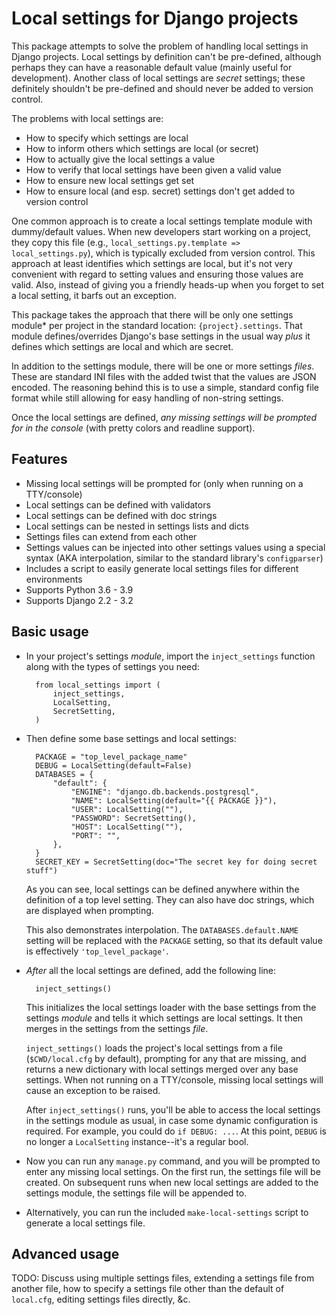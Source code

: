 # Local settings for Django projects

This package attempts to solve the problem of handling local settings in
Django projects. Local settings by definition can't be pre-defined,
although perhaps they can have a reasonable default value (mainly useful
for development). Another class of local settings are *secret* settings;
these definitely shouldn't be pre-defined and should never be added to
version control.

The problems with local settings are:

- How to specify which settings are local
- How to inform others which settings are local (or secret)
- How to actually give the local settings a value
- How to verify that local settings have been given a valid value
- How to ensure new local settings get set
- How to ensure local (and esp. secret) settings don't get added to
  version control

One common approach is to create a local settings template module with
dummy/default values. When new developers start working on a project,
they copy this file (e.g., `local_settings.py.template =>
local_settings.py`), which is typically excluded from version control.
This approach at least identifies which settings are local, but it's not
very convenient with regard to setting values and ensuring those values
are valid. Also, instead of giving you a friendly heads-up when you
forget to set a local setting, it barfs out an exception.

This package takes the approach that there will be only one settings
module* per project in the standard location: `{project}.settings`. That
module defines/overrides Django's base settings in the usual way *plus*
it defines which settings are local and which are secret.

In addition to the settings module, there will be one or more settings
*files*. These are standard INI files with the added twist that the
values are JSON encoded. The reasoning behind this is to use a simple,
standard config file format while still allowing for easy handling of
non-string settings.

Once the local settings are defined, *any missing settings will be
prompted for in the console* (with pretty colors and readline support).

## Features

- Missing local settings will be prompted for (only when running on a
  TTY/console)
- Local settings can be defined with validators
- Local settings can be defined with doc strings
- Local settings can be nested in settings lists and dicts
- Settings files can extend from each other
- Settings values can be injected into other settings values using a
  special syntax (AKA interpolation, similar to the standard library's
  `configparser`)
- Includes a script to easily generate local settings files for
  different environments
- Supports Python 3.6 - 3.9
- Supports Django 2.2 - 3.2

## Basic usage

- In your project's settings *module*, import the `inject_settings`
  function along with the types of settings you need:

        from local_settings import (
            inject_settings,
            LocalSetting,
            SecretSetting,
        )

- Then define some base settings and local settings:

        PACKAGE = "top_level_package_name"
        DEBUG = LocalSetting(default=False)
        DATABASES = {
            "default": {
                "ENGINE": "django.db.backends.postgresql",
                "NAME": LocalSetting(default="{{ PACKAGE }}"),
                "USER": LocalSetting(""),
                "PASSWORD": SecretSetting(),
                "HOST": LocalSetting(""),
                "PORT": "",
            },
        }
        SECRET_KEY = SecretSetting(doc="The secret key for doing secret stuff")

    As you can see, local settings can be defined anywhere within the
    definition of a top level setting. They can also have doc strings,
    which are displayed when prompting.

    This also demonstrates interpolation. The `DATABASES.default.NAME`
    setting will be replaced with the `PACKAGE` setting, so that its
    default value is effectively `'top_level_package'`.

- *After* all the local settings are defined, add the following line:

        inject_settings()

    This initializes the local settings loader with the base settings
    from the settings *module* and tells it which settings are local
    settings. It then merges in the settings from the settings *file*.

    `inject_settings()` loads the project's local settings from a file
    (`$CWD/local.cfg` by default), prompting for any that are missing,
    and returns a new dictionary with local settings merged over any
    base settings. When not running on a TTY/console, missing local
    settings will cause an exception to be raised.

    After `inject_settings()` runs, you'll be able to access the local
    settings in the settings module as usual, in case some dynamic
    configuration is required. For example, you could do `if DEBUG:
    ...`. At this point, `DEBUG` is no longer a `LocalSetting`
    instance--it's a regular bool.

- Now you can run any `manage.py` command, and you will be prompted to
  enter any missing local settings. On the first run, the settings file
  will be created. On subsequent runs when new local settings are added
  to the settings module, the settings file will be appended to.

- Alternatively, you can run the included `make-local-settings` script
  to generate a local settings file.

## Advanced usage

TODO: Discuss using multiple settings files, extending a settings file
from another file, how to specify a settings file other than the default
of `local.cfg`, editing settings files directly, &c.
